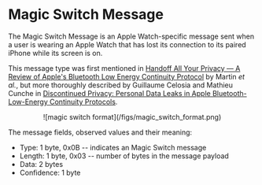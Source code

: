 <h1>Magic Switch Message</h1>

<p> 
The Magic Switch Message is an Apple Watch-specific message sent when a user is
wearing an Apple Watch that has lost its connection to its paired iPhone while
its screen is on. 
</p> 

<p>
This message type was first mentioned in 
<a
href="https://petsymposium.org/2019/files/papers/issue4/popets-2019-0057.pdf">Handoff
All Your Privacy &mdash; A Review of Apple's Bluetooth Low Energy Continuity
Protocol</a> by Martin <i>et al.</i>, but
more thoroughly described by Guillaume Celosia and Mathieu Cunche in 
<a
href="https://petsymposium.org/2020/files/papers/issue1/popets-2020-0003.pdf">Discontinued
Privacy: Personal Data Leaks in Apple Bluetooth-Low-Energy Continuity
Protocols</a>.
</p>

<div align="center">
![magic switch format](/figs/magic_switch_format.png)
</div>

<p>The message fields, observed values and their meaning:</p>

<ul>
<li>
Type: 1 byte, 0x0B -- indicates an Magic Switch message
</li>
<li>
Length: 1 byte, 0x03 -- number of bytes in the message payload
</li>
<li>
Data: 2 bytes
</li>
<li>
Confidence: 1 byte
</li>
</ul>
